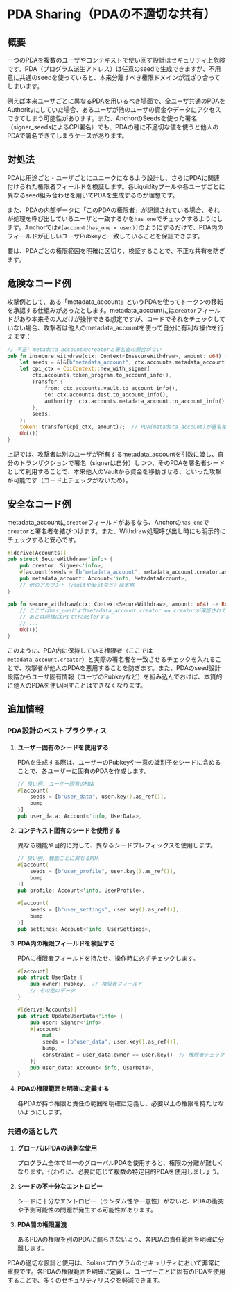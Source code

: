 # PDA Sharing（PDAの不適切な共有）

## 概要

一つのPDAを複数のユーザやコンテキストで使い回す設計はセキュリティ上危険です。PDA（プログラム派生アドレス）は任意のseedで生成できますが、不用意に共通のseedを使っていると、本来分離すべき権限ドメインが混ざり合ってしまいます。

例えば本来ユーザごとに異なるPDAを用いるべき場面で、全ユーザ共通のPDAをAuthorityにしていた場合、あるユーザが他のユーザの資金やデータにアクセスできてしまう可能性があります。また、AnchorのSeedsを使った署名（signer_seedsによるCPI署名）でも、PDAの種に不適切な値を使うと他人のPDAで署名できてしまうケースがあります。

## 対処法

PDAは用途ごと・ユーザごとにユニークになるよう設計し、さらにPDAに関連付けられた権限者フィールドを検証します。各Liquidityプールや各ユーザごとに異なるseed組み合わせを用いてPDAを生成するのが理想です。

また、PDAの内部データに「このPDAの権限者」が記録されている場合、それが処理を呼び出しているユーザと一致するかを`has_one`でチェックするようにします。Anchorでは`#[account(has_one = user)]`のようにするだけで、PDA内のフィールドが正しいユーザPubkeyと一致していることを保証できます。

要は、PDAごとの権限範囲を明確に区切り、検証することで、不正な共有を防ぎます。

## 危険なコード例

攻撃例として、ある「metadata_account」というPDAを使ってトークンの移転を承認する仕組みがあったとします。metadata_accountには`creator`フィールドがあり本来その人だけが操作できる想定ですが、コードでそれをチェックしていない場合、攻撃者は他人のmetadata_accountを使って自分に有利な操作を行えます：

```rust
// 不正: metadata_accountのcreatorと署名者の照合がない
pub fn insecure_withdraw(ctx: Context<InsecureWithdraw>, amount: u64) -> Result<()> {
    let seeds = &[&[b"metadata_account", ctx.accounts.metadata_account.creator.as_ref(), &[ctx.bumps.metadata_account]]];
    let cpi_ctx = CpiContext::new_with_signer(
        ctx.accounts.token_program.to_account_info(),
        Transfer {
            from: ctx.accounts.vault.to_account_info(),
            to: ctx.accounts.dest.to_account_info(),
            authority: ctx.accounts.metadata_account.to_account_info(),
        },
        seeds,
    );
    token::transfer(cpi_ctx, amount)?;  // PDA(metadata_account)が署名権限を持つ
    Ok(())
}
```

上記では、攻撃者は別のユーザが所有するmetadata_accountを引数に渡し、自分のトランザクションで署名（signerは自分）しつつ、そのPDAを署名者シードとして利用することで、本来他人のVaultから資金を移動させる、といった攻撃が可能です（コード上チェックがないため）。

## 安全なコード例

metadata_accountに`creator`フィールドがあるなら、Anchorの`has_one`で`creator`と署名者を結びつけます。また、Withdraw処理呼び出し時にも明示的にチェックすると安心です。

```rust
#[derive(Accounts)]
pub struct SecureWithdraw<'info> {
    pub creator: Signer<'info>,
    #[account(seeds = [b"metadata_account", metadata_account.creator.as_ref()], bump, has_one = creator)]
    pub metadata_account: Account<'info, MetadataAccount>,
    // 他のアカウント（vaultやdestなど）は省略
}

pub fn secure_withdraw(ctx: Context<SecureWithdraw>, amount: u64) -> Result<()> {
    // ここではhas_oneによりmetadata_account.creator == creatorが保証されている
    // あとは同様にCPIでtransferする
    // ...
    Ok(())
}
```

このように、PDA内に保持している権限者（ここでは`metadata_account.creator`）と実際の署名者を一致させるチェックを入れることで、攻撃者が他人のPDAを悪用することを防ぎます。また、PDAのseed設計段階からユーザ固有情報（ユーザのPubkeyなど）を組み込んでおけば、本質的に他人のPDAを使い回すことはできなくなります。

## 追加情報

### PDA設計のベストプラクティス

1. **ユーザー固有のシードを使用する**

   PDAを生成する際は、ユーザーのPubkeyや一意の識別子をシードに含めることで、各ユーザーに固有のPDAを作成します。

   ```rust
   // 良い例: ユーザー固有のPDA
   #[account(
       seeds = [b"user_data", user.key().as_ref()],
       bump
   )]
   pub user_data: Account<'info, UserData>,
   ```

2. **コンテキスト固有のシードを使用する**

   異なる機能や目的に対して、異なるシードプレフィックスを使用します。

   ```rust
   // 良い例: 機能ごとに異なるPDA
   #[account(
       seeds = [b"user_profile", user.key().as_ref()],
       bump
   )]
   pub profile: Account<'info, UserProfile>,

   #[account(
       seeds = [b"user_settings", user.key().as_ref()],
       bump
   )]
   pub settings: Account<'info, UserSettings>,
   ```

3. **PDA内の権限フィールドを検証する**

   PDAに権限者フィールドを持たせ、操作時に必ずチェックします。

   ```rust
   #[account]
   pub struct UserData {
       pub owner: Pubkey,  // 権限者フィールド
       // その他のデータ
   }

   #[derive(Accounts)]
   pub struct UpdateUserData<'info> {
       pub user: Signer<'info>,
       #[account(
           mut,
           seeds = [b"user_data", user.key().as_ref()],
           bump,
           constraint = user_data.owner == user.key()  // 権限者チェック
       )]
       pub user_data: Account<'info, UserData>,
   }
   ```

4. **PDAの権限範囲を明確に定義する**

   各PDAが持つ権限と責任の範囲を明確に定義し、必要以上の権限を持たせないようにします。

### 共通の落とし穴

1. **グローバルPDAの過剰な使用**

   プログラム全体で単一のグローバルPDAを使用すると、権限の分離が難しくなります。代わりに、必要に応じて複数の特定目的PDAを使用しましょう。

2. **シードの不十分なエントロピー**

   シードに十分なエントロピー（ランダム性や一意性）がないと、PDAの衝突や予測可能性の問題が発生する可能性があります。

3. **PDA間の権限漏洩**

   あるPDAの権限を別のPDAに漏らさないよう、各PDAの責任範囲を明確に分離します。

PDAの適切な設計と使用は、Solanaプログラムのセキュリティにおいて非常に重要です。各PDAの権限範囲を明確に定義し、ユーザーごとに固有のPDAを使用することで、多くのセキュリティリスクを軽減できます。
